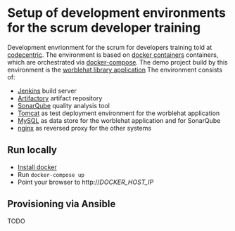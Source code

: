 # Setup of development environments for the scrum developer training

Development envrionment for the scrum for developers training told at
[codecentric](http://www.codecentric.de). The environment is based on [docker containers](http://www.docker.com)
containers, which are orchestrated via [docker-compose](https://docs.docker.com/compose/). The demo project
build by this environment is the [worblehat library application](https://github.com/scrum-for-developers/worblehat)
The environment consists of:

 * [Jenkins](http://jenkins-ci.org) build server
 * [Artifactory](http://www.jfrog.com/artifactory/) artifact repository
 * [SonarQube](http://www.sonarqube.org/) quality analysis tool
 * [Tomcat](http://tomcat.apache.org) as test deployment environment for the worblehat application
 * [MySQL](http://www.mysql.com/) as data store for the worblehat application and for SonarQube
 * [nginx](http://nginx.org/) as reversed proxy for the other systems

## Run locally

 * [Install docker](https://docs.docker.com/installation/)
 * Run ```docker-compose up```
 * Point your browser to ht<span>tp://</span>*DOCKER_HOST_IP*

## Provisioning via Ansible

TODO
